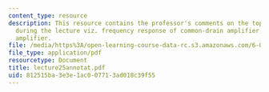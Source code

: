 ```yaml
---
content_type: resource
description: This resource contains the professor's comments on the topics covered
  during the lecture viz. frequency response of common-drain amplifier, and cascode
  amplifier.
file: /media/https%3A/open-learning-course-data-rc.s3.amazonaws.com/6-012-microelectronic-devices-and-circuits-fall-2005/812515ba3e3e1ac007713ad018c39f55_lecture25annotat.pdf
file_type: application/pdf
resourcetype: Document
title: lecture25annotat.pdf
uid: 812515ba-3e3e-1ac0-0771-3ad018c39f55
---
```

